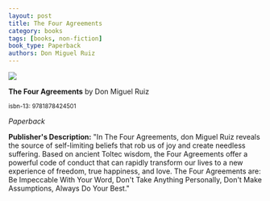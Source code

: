 ```yaml
---
layout: post
title: The Four Agreements
category: books
tags: [books, non-fiction]
book_type: Paperback
authors: Don Miguel Ruiz
---
```


<img src="https://i.gr-assets.com/images/S/compressed.photo.goodreads.com/books/1348204644l/6596.jpg"/>

**The Four Agreements** by Don Miguel Ruiz

<sup>isbn-13: 9781878424501</sup>

*Paperback*

**Publisher's Description:**
"In The Four Agreements, don Miguel Ruiz reveals the source of self-limiting beliefs that rob us of joy and create needless suffering. Based on ancient Toltec wisdom, the Four Agreements offer a powerful code of conduct that can rapidly transform our lives to a new experience of freedom, true happiness, and love. The Four Agreements are: Be Impeccable With Your Word, Don't Take Anything Personally, Don't Make Assumptions, Always Do Your Best."
